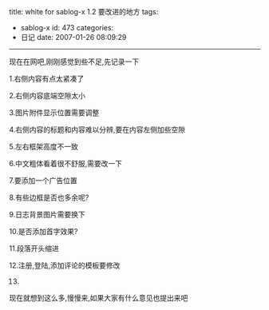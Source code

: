 title: white for sablog-x 1.2 要改进的地方
tags:
  - sablog-x
id: 473
categories:
  - 日记
date: 2007-01-26 08:09:29
---

现在在网吧,刚刚感觉到些不足,先记录一下

1.右侧内容有点太紧凑了

2.右侧内容底端空隙太小

3.图片附件显示位置需要调整

4.右侧内容的标题和内容难以分辨,要在内容左侧加些空隙

5.左右框架高度不一致

6.中文粗体看着很不舒服,需要改一下

7.要添加一个广告位置

8.有些边框是否也多余呢?

9.日志背景图片需要换下

10.是否添加首字效果?

11.段落开头缩进

12.注册,登陆,添加评论的模板要修改

13.

现在就想到这么多,慢慢来,如果大家有什么意见也提出来吧